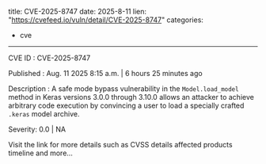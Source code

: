  
title: CVE-2025-8747
date: 2025-8-11
lien: "https://cvefeed.io/vuln/detail/CVE-2025-8747"
categories:
  - cve
---

CVE ID : CVE-2025-8747

Published :  Aug. 11
2025
8:15 a.m. | 6 hours
25 minutes ago

Description : A safe mode bypass vulnerability in the `Model.load_model` method in Keras versions 3.0.0 through 3.10.0 allows an attacker to achieve arbitrary code execution by convincing a user to load a specially crafted `.keras` model archive.

Severity: 0.0 | NA

Visit the link for more details
such as CVSS details
affected products
timeline
and more...
